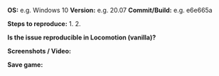 <!--
  Please fill out the form below by replacing the placeholders.
  Delete any headings and placeholders that you do not fill out.
-->
**OS:**  e.g. Windows 10
**Version:**  e.g. 20.07
**Commit/Build:**  e.g. e6e665a

<!-- Explanation of the issue -->


**Steps to reproduce:**
1.
2.

**Is the issue reproducible in Locomotion (vanilla)?**
<!-- Yes / No, and to what extent? -->

**Screenshots / Video:**
<!-- Drag & drop screenshots here. You can use e.g. YouTube to upload video. -->

**Save game:**
<!-- Change the file extension to .txt or package to a .zip so that it can be drag & dropped here... -->
